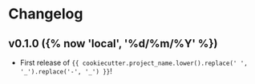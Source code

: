 # Changelog

<!--next-version-placeholder-->

## v0.1.0 ({% now 'local', '%d/%m/%Y' %})

- First release of `{{ cookiecutter.project_name.lower().replace(' ', '_').replace('-', '_') }}`!